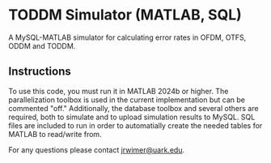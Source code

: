# TODDM Simulator (MATLAB, SQL)
A MySQL-MATLAB simulator for calculating error rates in OFDM, OTFS, ODDM and TODDM.

## Instructions
To use this code, you must run it in MATLAB 2024b or higher. The parallelization toolbox is used in the current implementation but can be commented "off." Additionally, the database toolbox and several others are required, both to simulate and to upload simulation results to MySQL. SQL files are included to run in order to automatially create the needed tables for MATLAB to read/write from.

For any questions please contact jrwimer@uark.edu.
